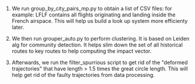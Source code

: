 1. We run group_by_city_pairs_mp.py to obtain a list of CSV files: for example: LFLF contains all flights originating and landing inside the French airspace. This will help us build a look up system more efficienty later.

2. We then run grouper_auto.py to perform clustering. It is based on Leiden alg for community detection. It helps slim down the set of all historical routes to key routes to help computing the impact vector.

3. Afterwards, we run the filter_spurrious script to get rid of the "deformed trajectories" that have length > 1.5 times the great circle length. This will help get rid of the faulty trajectories from data processing.
